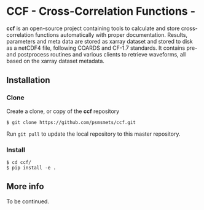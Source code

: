 # CCF  - Cross-Correlation Functions -

**ccf** is an open-source project containing tools to calculate and store cross-correlation functions automatically with proper documentation. Results, parameters and meta data are stored as xarray dataset and stored to disk as a netCDF4 file, following COARDS and CF-1.7 standards.
It contains pre- and postprocess routines and various clients to retrieve waveforms, all based on the xarray dataset metadata.

## Installation

### Clone
Create a clone, or copy of the **ccf** repository
```shell
$ git clone https://github.com/psmsmets/ccf.git
```
Run `git pull` to update the local repository to this master repository.

### Install
```shel
$ cd ccf/
$ pip install -e .
```

## More info
To be continued.
